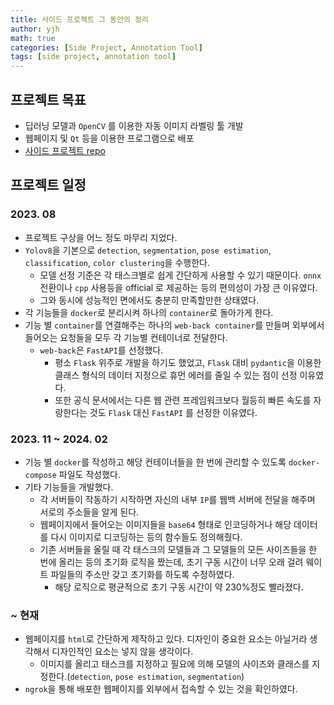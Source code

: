 ```yaml
---
title: 사이드 프로젝트 그 동안의 정리
author: yjh
math: true
categories: [Side Project, Annotation Tool]
tags: [side project, annotation tool]
---
```


## 프로젝트 목표

- 딥러닝 모델과 `OpenCV` 를 이용한 자동 이미지 라벨링 툴 개발
- 웹페이지 및 `Qt` 등을 이용한 프로그램으로 배포
- [사이드 프로젝트 repo](https://github.com/skanwngud/annotation_tool)

## 프로젝트 일정

### 2023. 08

- 프로젝트 구상을 어느 정도 마무리 지었다.
- `Yolov8`을 기본으로 `detection`, `segmentation`, `pose estimation`, `classification`, `color clustering`을 수행한다.
  - 모델 선정 기준은 각 태스크별로 쉽게 간단하게 사용할 수 있기 때문이다. `onnx` 전환이나 `cpp` 사용등을 official 로 제공하는 등의 편의성이 가장 큰 이유였다.
  - 그와 동시에 성능적인 면에서도 충분히 만족할만한 상태였다.
- 각 기능들을 `docker`로 분리시켜 하나의 `container`로 돌아가게 한다.
- 기능 별 `container`를 연결해주는 하나의 `web-back container`를 만들며 외부에서 들어오는 요청들을 모두 각 기능별 컨테이너로 전달한다.
  - `web-back`은 `FastAPI`를 선정했다.
    - 평소 `Flask` 위주로 개발을 하기도 했었고, `Flask` 대비 `pydantic`을 이용한 클래스 형식의 데이터 지정으로 휴먼 에러를 줄일 수 있는 점이 선정 이유였다.
    - 또한 공식 문서에서는 다른 웹 관련 프레임워크보다 월등히 빠른 속도를 자랑한다는 것도 `Flask` 대신 `FastAPI` 를 선정한 이유였다.

### 2023. 11 ~ 2024. 02

- 기능 별 `docker`를 작성하고 해당 컨테이너들을 한 번에 관리할 수 있도록 `docker-compose` 파일도 작성했다.
- 기타 기능들을 개발했다.
  - 각 서버들이 작동하기 시작하면 자신의 내부 `IP`를 웹백 서버에 전달을 해주며 서로의 주소들을 알게 된다.
  - 웹페이지에서 들어오는 이미지들을 `base64` 형태로 인코딩하거나 해당 데이터를 다시 이미지로 디코딩하는 등의 함수들도 정의해줬다.
  - 기존 서버들을 올릴 때 각 태스크의 모델들과 그 모델들의 모든 사이즈들을 한 번에 올리는 등의 초기화 로직을 짰는데, 초기 구동 시간이 너무 오래 걸려 웨이트 파일들의 주소만 갖고 초기화를 하도록 수정하였다.
    - 해당 로직으로 평균적으로 초기 구동 시간이 약 $230\%$정도 빨라졌다.

### ~ 현재

- 웹페이지를 `html`로 간단하게 제작하고 있다. 디자인이 중요한 요소는 아닐거라 생각해서 디자인적인 요소는 넣지 않을 생각이다.
  - 이미지를 올리고 태스크를 지정하고 필요에 의해 모델의 사이즈와 클래스를 지정한다.(`detection`, `pose estimation`, `segmentation`)
- `ngrok`을 통해 배포한 웹페이지를 외부에서 접속할 수 있는 것을 확인하였다.
